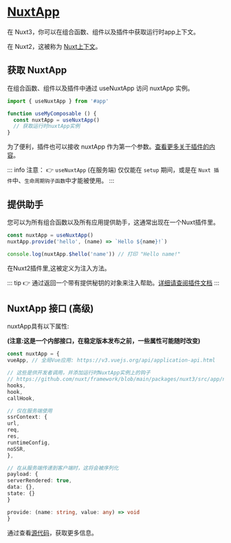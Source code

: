 # [NuxtApp](https://v3.nuxtjs.org/docs/usage/nuxt-app)

在 Nuxt3，你可以在组合函数、组件以及插件中获取运行时app上下文。

在 Nuxt2，这被称为 [Nuxt上下文](https://nuxtjs.org/docs/internals-glossary/context/#the-context)。

## 获取 NuxtApp

在组合函数、组件以及插件中通过 useNuxtApp 访问 nuxtApp 实例。

```ts
import { useNuxtApp } from '#app'

function useMyComposable () {
  const nuxtApp = useNuxtApp()
  // 获取运行时nuxtApp实例
}
```

为了便利，插件也可以接收 nuxtApp 作为第一个参数。[查看更多关于插件的内容](https://v3.nuxtjs.org/docs/directory-structure/plugins/)。

::: info 注意：
👉  `useNuxtApp` (在服务端) 仅仅能在 `setup` 期间，或是在 `Nuxt 插件`中、`生命周期钩子函数`中才能被使用。
:::

## 提供助手
您可以为所有组合函数以及所有应用提供助手，这通常出现在一个Nuxt插件里。

```ts 
const nuxtApp = useNuxtApp()
nuxtApp.provide('hello', (name) => `Hello ${name}!`)

console.log(nuxtApp.$hello('name')) // 打印 "Hello name!"
```

在Nuxt2插件里,这被定义为注入方法。

::: tip
👉  通过返回一个带有提供秘钥的对象来注入帮助。[详细请查阅插件文档](https://v3.nuxtjs.org/docs/directory-structure/plugins)
:::

## NuxtApp 接口 (高级)
nuxtApp具有以下属性:

**(注意:这是一个内部接口，在稳定版本发布之前，一些属性可能随时改变)**

``` ts
const nuxtApp = {
vueApp, // 全局Vue应用: https://v3.vuejs.org/api/application-api.html

// 这些是供开发者调用，并添加运行时NuxtApp实例上的钩子
// https://github.com/nuxt/framework/blob/main/packages/nuxt3/src/app/nuxt.ts#L18
hooks,
hook,
callHook,

// 仅在服务端使用
ssrContext: {
url,
req,
res,
runtimeConfig,
noSSR,
},

// 在从服务端传递到客户端时，这将会被序列化
payload: {
serverRendered: true,
data: {},
state: {}
}

provide: (name: string, value: any) => void
}
```

通过查看[源代码](https://github.com/nuxt/framework/blob/main/packages/nuxt3/src/app/nuxt.ts#L28-L53)，获取更多信息。